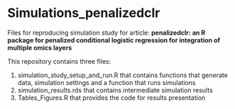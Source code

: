 # Simulations_penalizedclr
Files for reproducing  simulation study for article: **penalizedclr: an R package for penalized conditional logistic regression for integration of multiple omics layers**

This repository contains three files:
1. simulation_study_setup_and_run.R that contains functions that generate data, simulation settings and a function that runs simulations
2. simulation_results.rds that contains intermediate  simulation results
3. Tables_Figures.R that provides the code for results presentation
